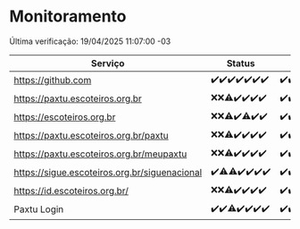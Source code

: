 # Monitoramento

Última verificação: 19/04/2025 11:07:00 -03

|Serviço|Status|Últimas 24h|
|---|---|---|
|https://github.com|<span title="2025-04-12: OK=23">✔️</span><span title="2025-04-13: OK=21">✔️</span><span title="2025-04-14: OK=23">✔️</span><span title="2025-04-15: OK=23">✔️</span><span title="2025-04-16: OK=23">✔️</span><span title="2025-04-17: OK=23">✔️</span><span title="2025-04-18: OK=13">✔️</span>|<span title="18/04/2025 11:08:00 -03 : 200">✔️</span><span title="18/04/2025 12:08:00 -03 : 200">✔️</span><span title="18/04/2025 13:10:00 -03 : 200">✔️</span><span title="18/04/2025 14:07:00 -03 : 200">✔️</span><span title="18/04/2025 15:11:00 -03 : 200">✔️</span><span title="18/04/2025 16:06:00 -03 : 200">✔️</span><span title="18/04/2025 17:09:00 -03 : 200">✔️</span><span title="18/04/2025 18:08:00 -03 : 200">✔️</span><span title="18/04/2025 19:08:00 -03 : 200">✔️</span><span title="18/04/2025 20:08:00 -03 : 200">✔️</span><span title="18/04/2025 21:42:00 -03 : 200">✔️</span><span title="18/04/2025 23:15:00 -03 : 200">✔️</span><span title="19/04/2025 00:21:00 -03 : 200">✔️</span><span title="19/04/2025 01:10:00 -03 : 200">✔️</span><span title="19/04/2025 02:08:00 -03 : 200">✔️</span><span title="19/04/2025 03:11:00 -03 : 200">✔️</span><span title="19/04/2025 04:08:00 -03 : 200">✔️</span><span title="19/04/2025 05:10:00 -03 : 200">✔️</span><span title="19/04/2025 06:08:00 -03 : 200">✔️</span><span title="19/04/2025 07:08:00 -03 : 200">✔️</span><span title="19/04/2025 08:06:00 -03 : 200">✔️</span><span title="19/04/2025 09:14:00 -03 : 200">✔️</span><span title="19/04/2025 10:15:00 -03 : 200">✔️</span><span title="19/04/2025 11:07:00 -03 : 200">✔️</span>|
|https://paxtu.escoteiros.org.br|<span title="2025-04-12: Falhas=23">❌</span><span title="2025-04-13: Falhas=21">❌</span><span title="2025-04-14: OK=4, Falhas=19">⚠️</span><span title="2025-04-15: OK=23">✔️</span><span title="2025-04-16: OK=23">✔️</span><span title="2025-04-17: OK=23">✔️</span><span title="2025-04-18: OK=13">✔️</span>|<span title="18/04/2025 11:08:00 -03 : 200">✔️</span><span title="18/04/2025 12:08:00 -03 : 200">✔️</span><span title="18/04/2025 13:10:00 -03 : 200">✔️</span><span title="18/04/2025 14:07:00 -03 : 200">✔️</span><span title="18/04/2025 15:11:00 -03 : 200">✔️</span><span title="18/04/2025 16:06:00 -03 : 200">✔️</span><span title="18/04/2025 17:09:00 -03 : 200">✔️</span><span title="18/04/2025 18:08:00 -03 : 200">✔️</span><span title="18/04/2025 19:08:00 -03 : 200">✔️</span><span title="18/04/2025 20:08:00 -03 : 200">✔️</span><span title="18/04/2025 21:42:00 -03 : 200">✔️</span><span title="18/04/2025 23:15:00 -03 : 200">✔️</span><span title="19/04/2025 00:21:00 -03 : 200">✔️</span><span title="19/04/2025 01:10:00 -03 : 200">✔️</span><span title="19/04/2025 02:08:00 -03 : 200">✔️</span><span title="19/04/2025 03:11:00 -03 : 200">✔️</span><span title="19/04/2025 04:08:00 -03 : 200">✔️</span><span title="19/04/2025 05:10:00 -03 : 200">✔️</span><span title="19/04/2025 06:08:00 -03 : 200">✔️</span><span title="19/04/2025 07:08:00 -03 : 200">✔️</span><span title="19/04/2025 08:06:00 -03 : 200">✔️</span><span title="19/04/2025 09:14:00 -03 : 200">✔️</span><span title="19/04/2025 10:15:00 -03 : 200">✔️</span><span title="19/04/2025 11:07:00 -03 : 200">✔️</span>|
|https://escoteiros.org.br|<span title="2025-04-12: Falhas=23">❌</span><span title="2025-04-13: Falhas=21">❌</span><span title="2025-04-14: OK=3, Falhas=20">⚠️</span><span title="2025-04-15: OK=23">✔️</span><span title="2025-04-16: OK=22, Falhas=1">⚠️</span><span title="2025-04-17: OK=23">✔️</span><span title="2025-04-18: OK=13">✔️</span>|<span title="18/04/2025 11:08:00 -03 : 200">✔️</span><span title="18/04/2025 12:08:00 -03 : 200">✔️</span><span title="18/04/2025 13:10:00 -03 : 200">✔️</span><span title="18/04/2025 14:07:00 -03 : 200">✔️</span><span title="18/04/2025 15:11:00 -03 : 200">✔️</span><span title="18/04/2025 16:06:00 -03 : 200">✔️</span><span title="18/04/2025 17:09:00 -03 : 200">✔️</span><span title="18/04/2025 18:08:00 -03 : 200">✔️</span><span title="18/04/2025 19:08:00 -03 : 200">✔️</span><span title="18/04/2025 20:08:00 -03 : 200">✔️</span><span title="18/04/2025 21:42:00 -03 : 200">✔️</span><span title="18/04/2025 23:15:00 -03 : 200">✔️</span><span title="19/04/2025 00:21:00 -03 : 200">✔️</span><span title="19/04/2025 01:10:00 -03 : 200">✔️</span><span title="19/04/2025 02:08:00 -03 : 200">✔️</span><span title="19/04/2025 03:11:00 -03 : 200">✔️</span><span title="19/04/2025 04:08:00 -03 : 200">✔️</span><span title="19/04/2025 05:10:00 -03 : 200">✔️</span><span title="19/04/2025 06:08:00 -03 : 200">✔️</span><span title="19/04/2025 07:08:00 -03 : 200">✔️</span><span title="19/04/2025 08:06:00 -03 : 200">✔️</span><span title="19/04/2025 09:14:00 -03 : 200">✔️</span><span title="19/04/2025 10:15:00 -03 : 200">✔️</span><span title="19/04/2025 11:07:00 -03 : 200">✔️</span>|
|https://paxtu.escoteiros.org.br/paxtu|<span title="2025-04-12: Falhas=23">❌</span><span title="2025-04-13: Falhas=21">❌</span><span title="2025-04-14: OK=7, Falhas=16">⚠️</span><span title="2025-04-15: OK=23">✔️</span><span title="2025-04-16: OK=23">✔️</span><span title="2025-04-17: OK=23">✔️</span><span title="2025-04-18: OK=13">✔️</span>|<span title="18/04/2025 11:08:00 -03 : 200">✔️</span><span title="18/04/2025 12:08:00 -03 : 200">✔️</span><span title="18/04/2025 13:10:00 -03 : 200">✔️</span><span title="18/04/2025 14:07:00 -03 : 200">✔️</span><span title="18/04/2025 15:11:00 -03 : 200">✔️</span><span title="18/04/2025 16:06:00 -03 : 200">✔️</span><span title="18/04/2025 17:09:00 -03 : 200">✔️</span><span title="18/04/2025 18:08:00 -03 : 200">✔️</span><span title="18/04/2025 19:08:00 -03 : 200">✔️</span><span title="18/04/2025 20:08:00 -03 : 200">✔️</span><span title="18/04/2025 21:42:00 -03 : 200">✔️</span><span title="18/04/2025 23:15:00 -03 : 200">✔️</span><span title="19/04/2025 00:21:00 -03 : 200">✔️</span><span title="19/04/2025 01:10:00 -03 : 200">✔️</span><span title="19/04/2025 02:08:00 -03 : 200">✔️</span><span title="19/04/2025 03:11:00 -03 : 200">✔️</span><span title="19/04/2025 04:08:00 -03 : 200">✔️</span><span title="19/04/2025 05:10:00 -03 : 200">✔️</span><span title="19/04/2025 06:08:00 -03 : 200">✔️</span><span title="19/04/2025 07:08:00 -03 : 200">✔️</span><span title="19/04/2025 08:06:00 -03 : 200">✔️</span><span title="19/04/2025 09:14:00 -03 : 200">✔️</span><span title="19/04/2025 10:15:00 -03 : 200">✔️</span><span title="19/04/2025 11:07:00 -03 : 200">✔️</span>|
|https://paxtu.escoteiros.org.br/meupaxtu|<span title="2025-04-12: Falhas=23">❌</span><span title="2025-04-13: Falhas=21">❌</span><span title="2025-04-14: OK=5, Falhas=18">⚠️</span><span title="2025-04-15: OK=23">✔️</span><span title="2025-04-16: OK=23">✔️</span><span title="2025-04-17: OK=23">✔️</span><span title="2025-04-18: OK=13">✔️</span>|<span title="18/04/2025 11:08:00 -03 : 200">✔️</span><span title="18/04/2025 12:08:00 -03 : 200">✔️</span><span title="18/04/2025 13:10:00 -03 : 200">✔️</span><span title="18/04/2025 14:07:00 -03 : 200">✔️</span><span title="18/04/2025 15:11:00 -03 : 200">✔️</span><span title="18/04/2025 16:06:00 -03 : 200">✔️</span><span title="18/04/2025 17:09:00 -03 : 200">✔️</span><span title="18/04/2025 18:08:00 -03 : 200">✔️</span><span title="18/04/2025 19:08:00 -03 : 200">✔️</span><span title="18/04/2025 20:08:00 -03 : 200">✔️</span><span title="18/04/2025 21:42:00 -03 : 200">✔️</span><span title="18/04/2025 23:15:00 -03 : 200">✔️</span><span title="19/04/2025 00:21:00 -03 : 200">✔️</span><span title="19/04/2025 01:10:00 -03 : 200">✔️</span><span title="19/04/2025 02:09:00 -03 : 200">✔️</span><span title="19/04/2025 03:11:00 -03 : 200">✔️</span><span title="19/04/2025 04:08:00 -03 : 200">✔️</span><span title="19/04/2025 05:10:00 -03 : 200">✔️</span><span title="19/04/2025 06:08:00 -03 : 200">✔️</span><span title="19/04/2025 07:08:00 -03 : 200">✔️</span><span title="19/04/2025 08:06:00 -03 : 200">✔️</span><span title="19/04/2025 09:14:00 -03 : 200">✔️</span><span title="19/04/2025 10:15:00 -03 : 200">✔️</span><span title="19/04/2025 11:07:00 -03 : 200">✔️</span>|
|https://sigue.escoteiros.org.br/siguenacional|<span title="2025-04-12: OK=23">✔️</span><span title="2025-04-13: OK=20, Falhas=1">⚠️</span><span title="2025-04-14: OK=22, Falhas=1">⚠️</span><span title="2025-04-15: OK=23">✔️</span><span title="2025-04-16: OK=23">✔️</span><span title="2025-04-17: OK=23">✔️</span><span title="2025-04-18: OK=13">✔️</span>|<span title="18/04/2025 11:08:00 -03 : 200">✔️</span><span title="18/04/2025 12:08:00 -03 : 200">✔️</span><span title="18/04/2025 13:10:00 -03 : 200">✔️</span><span title="18/04/2025 14:07:00 -03 : 200">✔️</span><span title="18/04/2025 15:11:00 -03 : 200">✔️</span><span title="18/04/2025 16:06:00 -03 : 200">✔️</span><span title="18/04/2025 17:09:00 -03 : 200">✔️</span><span title="18/04/2025 18:08:00 -03 : 200">✔️</span><span title="18/04/2025 19:08:00 -03 : 200">✔️</span><span title="18/04/2025 20:08:00 -03 : 200">✔️</span><span title="18/04/2025 21:42:00 -03 : 200">✔️</span><span title="18/04/2025 23:15:00 -03 : 200">✔️</span><span title="19/04/2025 00:21:00 -03 : 200">✔️</span><span title="19/04/2025 01:10:00 -03 : 200">✔️</span><span title="19/04/2025 02:09:00 -03 : 200">✔️</span><span title="19/04/2025 03:11:00 -03 : 200">✔️</span><span title="19/04/2025 04:08:00 -03 : 200">✔️</span><span title="19/04/2025 05:10:00 -03 : 200">✔️</span><span title="19/04/2025 06:08:00 -03 : 200">✔️</span><span title="19/04/2025 07:08:00 -03 : 200">✔️</span><span title="19/04/2025 08:06:00 -03 : 200">✔️</span><span title="19/04/2025 09:14:00 -03 : 200">✔️</span><span title="19/04/2025 10:15:00 -03 : 200">✔️</span><span title="19/04/2025 11:07:00 -03 : 200">✔️</span>|
|https://id.escoteiros.org.br/|<span title="2025-04-12: Falhas=23">❌</span><span title="2025-04-13: Falhas=21">❌</span><span title="2025-04-14: OK=3, Falhas=20">⚠️</span><span title="2025-04-15: OK=23">✔️</span><span title="2025-04-16: OK=23">✔️</span><span title="2025-04-17: OK=23">✔️</span><span title="2025-04-18: OK=13">✔️</span>|<span title="18/04/2025 11:08:00 -03 : 200">✔️</span><span title="18/04/2025 12:08:00 -03 : 200">✔️</span><span title="18/04/2025 13:10:00 -03 : 200">✔️</span><span title="18/04/2025 14:07:00 -03 : 200">✔️</span><span title="18/04/2025 15:11:00 -03 : 200">✔️</span><span title="18/04/2025 16:06:00 -03 : 200">✔️</span><span title="18/04/2025 17:09:00 -03 : 200">✔️</span><span title="18/04/2025 18:08:00 -03 : 200">✔️</span><span title="18/04/2025 19:08:00 -03 : 200">✔️</span><span title="18/04/2025 20:08:00 -03 : 200">✔️</span><span title="18/04/2025 21:42:00 -03 : 200">✔️</span><span title="18/04/2025 23:15:00 -03 : 200">✔️</span><span title="19/04/2025 00:21:00 -03 : 200">✔️</span><span title="19/04/2025 01:10:00 -03 : 200">✔️</span><span title="19/04/2025 02:09:00 -03 : 200">✔️</span><span title="19/04/2025 03:11:00 -03 : 200">✔️</span><span title="19/04/2025 04:08:00 -03 : 200">✔️</span><span title="19/04/2025 05:10:00 -03 : 200">✔️</span><span title="19/04/2025 06:08:00 -03 : 200">✔️</span><span title="19/04/2025 07:08:00 -03 : 200">✔️</span><span title="19/04/2025 08:06:00 -03 : 200">✔️</span><span title="19/04/2025 09:14:00 -03 : 200">✔️</span><span title="19/04/2025 10:15:00 -03 : 200">✔️</span><span title="19/04/2025 11:07:00 -03 : 200">✔️</span>|
|Paxtu Login|<span title="2025-04-12: OK=23">✔️</span><span title="2025-04-13: OK=21">✔️</span><span title="2025-04-14: OK=22, Falhas=1">⚠️</span><span title="2025-04-15: OK=23">✔️</span><span title="2025-04-16: OK=23">✔️</span><span title="2025-04-17: OK=23">✔️</span><span title="2025-04-18: OK=13">✔️</span>|<span title="18/04/2025 11:08:00 -03 : 200">✔️</span><span title="18/04/2025 12:08:00 -03 : 200">✔️</span><span title="18/04/2025 13:10:00 -03 : 200">✔️</span><span title="18/04/2025 14:07:00 -03 : 200">✔️</span><span title="18/04/2025 15:11:00 -03 : 200">✔️</span><span title="18/04/2025 16:06:00 -03 : 200">✔️</span><span title="18/04/2025 17:09:00 -03 : 200">✔️</span><span title="18/04/2025 18:08:00 -03 : 200">✔️</span><span title="18/04/2025 19:08:00 -03 : 200">✔️</span><span title="18/04/2025 20:08:00 -03 : 200">✔️</span><span title="18/04/2025 21:42:00 -03 : 200">✔️</span><span title="18/04/2025 23:15:00 -03 : 200">✔️</span><span title="19/04/2025 00:21:00 -03 : 200">✔️</span><span title="19/04/2025 01:10:00 -03 : 200">✔️</span><span title="19/04/2025 02:09:00 -03 : 200">✔️</span><span title="19/04/2025 03:11:00 -03 : 200">✔️</span><span title="19/04/2025 04:08:00 -03 : 200">✔️</span><span title="19/04/2025 05:10:00 -03 : 200">✔️</span><span title="19/04/2025 06:08:00 -03 : 200">✔️</span><span title="19/04/2025 07:08:00 -03 : 200">✔️</span><span title="19/04/2025 08:06:00 -03 : 200">✔️</span><span title="19/04/2025 09:14:00 -03 : 200">✔️</span><span title="19/04/2025 10:15:00 -03 : 200">✔️</span><span title="19/04/2025 11:07:00 -03 : 200">✔️</span>|
